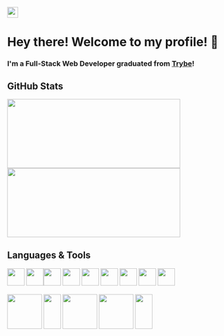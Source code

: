 <a target="_blank" href='https://www.linkedin.com/in/fabio-penna-dev/' ><img src='https://img.shields.io/badge/LinkedIn-0077B5?style=for-the-badge&logo=linkedin&logoColor=white' alt='my  linkedin' height='25'/></a>

# Hey there! Welcome to my profile! 👋 

### I'm a Full-Stack Web Developer graduated from <a href='https://www.linkedin.com/school/betrybe/?originalSubdomain=br'>Trybe</a>!

## GitHub Stats

<div>
 <img height="160em" width="400" src='https://github-readme-stats.vercel.app/api?username=ffmpenna&show_icons=true&theme=merko'/>
 <img height="160em" width="400" src='https://github-readme-stats.vercel.app/api/top-langs/?username=ffmpenna&theme=merko'/>
</div>

## Languages & Tools

<img src="https://cdn.jsdelivr.net/gh/devicons/devicon/icons/git/git-plain.svg" width="40" height="40" /> <img src="https://cdn.jsdelivr.net/gh/devicons/devicon/icons/ubuntu/ubuntu-plain.svg" width="40" height="40"/><img src="https://cdn.jsdelivr.net/gh/devicons/devicon/icons/html5/html5-plain.svg" width="40" height="40" /> <img src="https://cdn.jsdelivr.net/gh/devicons/devicon/icons/css3/css3-original.svg" width="40" height="40"/> <img src="https://cdn.jsdelivr.net/gh/devicons/devicon/icons/javascript/javascript-plain.svg" width="40" height="40"/> <img src="https://cdn.jsdelivr.net/gh/devicons/devicon/icons/bootstrap/bootstrap-plain.svg" width="40" height="40"/> <img src="https://cdn.jsdelivr.net/gh/devicons/devicon/icons/jest/jest-plain.svg" width="40" height="40" /> <img src="https://cdn.jsdelivr.net/gh/devicons/devicon/icons/react/react-original.svg" width="40" height="40"/> <img src="https://cdn.jsdelivr.net/gh/devicons/devicon/icons/redux/redux-original.svg" width="40" height="40"/> 
<br/>
<br/>
<img src="https://cdn.jsdelivr.net/gh/devicons/devicon/icons/mysql/mysql-original-wordmark.svg" height="80"/>
<img src="https://cdn.jsdelivr.net/gh/devicons/devicon/icons/typescript/typescript-plain.svg" width="40" height="80"/>
<img src="https://cdn.jsdelivr.net/gh/devicons/devicon/icons/docker/docker-plain.svg" width="80" height="80"/>  <img src="https://cdn.jsdelivr.net/gh/devicons/devicon/icons/nodejs/nodejs-plain-wordmark.svg" height="80"/>  <img src="https://cdn.jsdelivr.net/gh/devicons/devicon/icons/mongodb/mongodb-original.svg" width="40" height="80"/>
